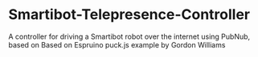 # Smartibot-Telepresence-Controller
A controller for driving a Smartibot robot over the internet using PubNub, based on Based on Espruino puck.js example by Gordon Williams
